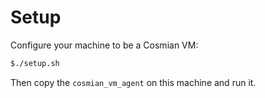 # Setup

Configure your machine to be a Cosmian VM:

```sh
$./setup.sh
```

Then copy the `cosmian_vm_agent` on this machine and run it.